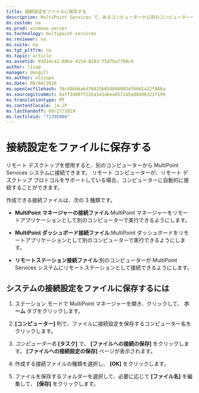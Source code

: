 ```yaml
---
title: 接続設定をファイルに保存する
description: MultiPoint Services で、あるコンピューターから別のコンピューターへの接続に使用する接続ファイルを作成する方法について説明します。
ms.custom: na
ms.prod: windows-server
ms.technology: multipoint-services
ms.reviewer: na
ms.suite: na
ms.tgt_pltfrm: na
ms.topic: article
ms.assetid: 93814c41-60ba-4154-8283-f5d7baf790c0
author: lizap
manager: dongill
ms.author: elizapo
ms.date: 08/04/2016
ms.openlocfilehash: 76c49bb6a6d78425b654046902df60d1a12f04ba
ms.sourcegitcommit: 6aff3d88ff22ea141a6ea6572a5ad8dd6321f199
ms.translationtype: MT
ms.contentlocale: ja-JP
ms.lasthandoff: 09/27/2019
ms.locfileid: "71395086"
---
```

# <a name="save-connection-settings-to-file"></a>接続設定をファイルに保存する
リモート デスクトップを使用すると、別のコンピューターから MultiPoint Services システムに接続できます。 リモート コンピューターが、リモート デスクトップ プロトコルをサポートしている場合、コンピューターに自動的に接続することができます。  
  
作成できる接続ファイルは、次の 3 種類です。  
  
- **MultiPoint マネージャーの接続ファイル**:MultiPoint マネージャーをリモートアプリケーションとして別のコンピューターで実行できるようにします。  
  
- **MultiPoint ダッシュボード接続ファイル**:MultiPoint ダッシュボードをリモートアプリケーションとして別のコンピューターで実行できるようにします。  
  
- **リモートステーション接続ファイル**:別のコンピューターが MultiPoint Services システムにリモートステーションとして接続できるようにします。  
  
## <a name="to-save-system-connection-settings-to-a-file"></a>システムの接続設定をファイルに保存するには  
  
1.  ステーション モードで MultiPoint マネージャーを開き、クリックして、 **ホーム**  タブをクリックします。  
  
2.  **[コンピューター]** 列で、ファイルに接続設定を保存するコンピューター名をクリックします。  
  
3.  *コンピューター名* **[タスク]** で、 **[ファイルへの接続の保存]** をクリックします。 **[ファイルへの接続設定の保存]** ページが表示されます。  
  
4.  作成する接続ファイルの種類を選択し、 **[OK]** をクリックします。  
  
5.  ファイルを保存するフォルダーを選択して、必要に応じて **[ファイル名]** を編集して、 **[保存]** をクリックします。